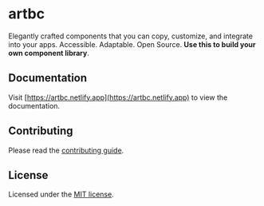 # artbc

Elegantly crafted components that you can copy, customize, and integrate into your apps. Accessible. Adaptable. Open Source. **Use this to build your own component library**.

<!-- ![hero](apps/www/public/og.jpg) -->

## Documentation

Visit [https://artbc.netlify.app](https://artbc.netlify.app) to view the documentation.

## Contributing

Please read the [contributing guide](/CONTRIBUTING.md).

## License

Licensed under the [MIT license](https://github.com/artbycode-id/artbc/blob/main/LICENSE.md).
